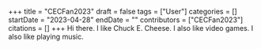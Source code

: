 +++
title = "CECFan2023"
draft = false
tags = ["User"]
categories = []
startDate = "2023-04-28"
endDate = ""
contributors = ["CECFan2023"]
citations = []
+++
Hi there. I like Chuck E. Cheese. I also like video games. I also like playing music.
